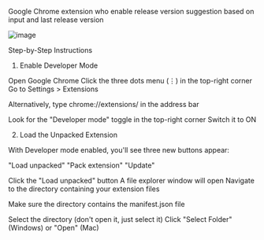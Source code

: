 Google Chrome extension who enable release version suggestion based on input and last release version

![image](https://github.com/user-attachments/assets/6d4b5d52-317c-406d-808f-8ac93a3598f3)

Step-by-Step Instructions
1. Enable Developer Mode

Open Google Chrome
Click the three dots menu (⋮) in the top-right corner
Go to Settings > Extensions

Alternatively, type chrome://extensions/ in the address bar


Look for the "Developer mode" toggle in the top-right corner
Switch it to ON

2. Load the Unpacked Extension

With Developer mode enabled, you'll see three new buttons appear:

"Load unpacked"
"Pack extension"
"Update"


Click the "Load unpacked" button
A file explorer window will open
Navigate to the directory containing your extension files

Make sure the directory contains the manifest.json file


Select the directory (don't open it, just select it)
Click "Select Folder" (Windows) or "Open" (Mac)
